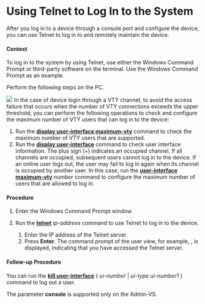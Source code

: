 Using Telnet to Log In to the System
====================================

After you log in to a device through a console port and configure the device, you can use Telnet to log in to and remotely maintain the device.

#### Context

To log in to the system by using Telnet, use either the Windows Command Prompt or third-party software on the terminal. Use the Windows Command Prompt as an example.

Perform the following steps on the PC.

![](../../../../public_sys-resources/note_3.0-en-us.png) In the case of device login through a VTY channel, to avoid the access failure that occurs when the number of VTY connections exceeds the upper threshold, you can perform the following operations to check and configure the maximum number of VTY users that can log in to the device:

1. Run the [**display user-interface maximum-vty**](cmdqueryname=display+user-interface+maximum-vty) command to check the maximum number of VTY users that are supported.
2. Run the [**display user-interface**](cmdqueryname=display+user-interface) command to check user interface information. The plus sign (+) indicates an occupied channel. If all channels are occupied, subsequent users cannot log in to the device. If an online user logs out, the user may fail to log in again when its channel is occupied by another user. In this case, run the [**user-interface maximum-vty**](cmdqueryname=user-interface+maximum-vty) *number* command to configure the maximum number of users that are allowed to log in.



#### Procedure

1. Enter the Windows Command Prompt window.
2. Run the [**telnet**](cmdqueryname=telnet) *ip-address* command to use Telnet to log in to the device.
   
   
   1. Enter the IP address of the Telnet server.
   2. Press **Enter**. The command prompt of the user view, for example, **<HUAWEI>**, is displayed, indicating that you have accessed the Telnet server.

#### Follow-up Procedure

You can run the [**kill user-interface**](cmdqueryname=kill+user-interface) { *ui-number* | *ui-type ui-number1* } command to log out a user.

The parameter **console**  is supported only on the Admin-VS.